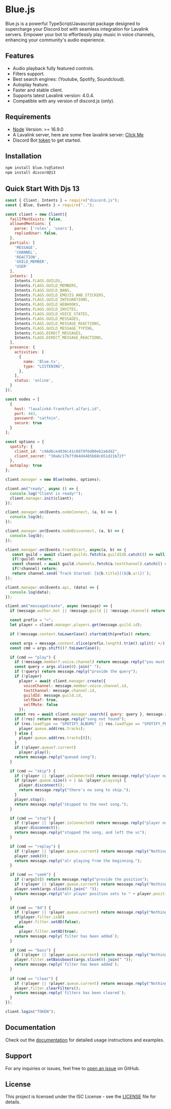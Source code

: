 # Blue.js

Blue.js is a powerful TypeScript/Javascript package designed to supercharge your Discord bot with seamless integration for Lavalink servers. Empower your bot to effortlessly play music in voice channels, enhancing your community's audio experience.

## Features

- Audio playback fully featured controls.
- Filters support.
- Best search engines: (Youtube, Spotify, Soundcloud).
- Autoplay feature.
- Faster and stable client.
- Supports latest Lavalink version: 4.0.4.
- Compatible with any version of discord.js (only).

## Requirements

- [Node](https://nodejs.org/en/download) Version: >= 16.9.0
- A Lavalink server, here are some free lavalink server: [Click Me](https://lavalink.darrennathanael.com/)
- Discord Bot [token](https://discord.com/developers/applications) to get started.

## Installation

```bash
npm install blue.ts@latest
npm install discord@13
```

## Quick Start With Djs 13

```javascript
const { Client, Intents } = require("discord.js");
const { Blue, Events } = require("..");

const client = new Client({
  failIfNotExists: false,
  allowedMentions: {
    parse: ['roles', 'users'],
    repliedUser: false,
  },
  partials: [
    'MESSAGE',
    'CHANNEL',
    'REACTION',
    'GUILD_MEMBER',
    'USER'
  ],
  intents: [
    Intents.FLAGS.GUILDS,
    Intents.FLAGS.GUILD_MEMBERS,
    Intents.FLAGS.GUILD_BANS,
    Intents.FLAGS.GUILD_EMOJIS_AND_STICKERS,
    Intents.FLAGS.GUILD_INTEGRATIONS,
    Intents.FLAGS.GUILD_WEBHOOKS,
    Intents.FLAGS.GUILD_INVITES,
    Intents.FLAGS.GUILD_VOICE_STATES,
    Intents.FLAGS.GUILD_MESSAGES,
    Intents.FLAGS.GUILD_MESSAGE_REACTIONS,
    Intents.FLAGS.GUILD_MESSAGE_TYPING,
    Intents.FLAGS.DIRECT_MESSAGES,
    Intents.FLAGS.DIRECT_MESSAGE_REACTIONS,
  ],
  presence: {
    activities: [
      {
        name: 'Blue.ts',
        type: "LISTENING",
      },
    ],
    status: 'online',
  }
});

const nodes = [
  {
    host: "lavalink4-frankfurt.alfari.id",
    port: 443,
    password: "catfein",
    secure: true
  }
];

const options = {
  spotify: {
    client_id: "c46d6ce4936c41c6979f6d00eb2a6dd2",
    client_secret: "30a6c17b7fd64d4485b68c651d21b72f"
  },
  autoplay: true
};

client.manager = new Blue(nodes, options);

client.on("ready", async () => {
  console.log("Client is ready!");
  client.manager.init(client);
});

client.manager.on(Events.nodeConnect, (a, b) => {
  console.log(b);
});

client.manager.on(Events.nodeDisconnect, (a, b) => {
  console.log(b);
});

client.manager.on(Events.trackStart, async(a, b) => {
   const guild = await client.guilds.fetch(a.guildId).catch(() => null);
   if(!guild) return;
   const channel = await guild.channels.fetch(a.textChannel).catch(() => null);
   if(!channel) return;
   return channel.send(`Track Started: [${b.title}](${b.uri})`);
});

client.manager.on(Events.api, (data) => {
  console.log(data);
});

client.on("messageCreate", async (message) => {
  if (message.author.bot || !message.guild || !message.channel) return;

  const prefix = ">";
  let player = client.manager.players.get(message.guild.id);

  if (!message.content.toLowerCase().startsWith(prefix)) return;

  const args = message.content.slice(prefix.length).trim().split(/ +/);
  const cmd = args.shift()?.toLowerCase();

  if (cmd == "play") {
    if (!message.member?.voice.channel) return message.reply("you must be in a voice channel");
    const query = args.slice(0).join(" ");
    if (!query) return message.reply("provide the query");
    if (!player)
      player = await client.manager.create({
        voiceChannel: message.member.voice.channel.id,
        textChannel: message.channel.id,
        guildId: message.guild.id,
        selfDeaf: true,
        selfMute: false
      });
    const res = await client.manager.search({ query: query }, message.author).catch(() => null);
    if (!res) return message.reply("song not found");
    if (res.loadType == "SPOTIFY_ALBUMS" || res.loadType == "SPOTIFY_PLAYLISTS") {
      player.queue.add(res.tracks);
    } else {
      player.queue.add(res.tracks[0]);
    }
    if (!player.queue?.current)
      player.play();
    return message.reply("queued song");
  }

  if (cmd == "skip") {
    if (!player || !player.isConnected) return message.reply("player not initialized yet.");
    if (player.queue.size() < 1 && !player.playing) {
      player.disconnect();
      return message.reply("there's no song to skip.");
    }
    player.stop();
    return message.reply("skipped to the next song.");
  }

  if (cmd == "stop") {
    if (!player || !player.isConnected) return message.reply("player not initialized yet.");
    player.disconnect();
    return message.reply("stopped the song, and left the vc");
  }

  if (cmd == "replay") {
    if (!player || !player.queue.current) return message.reply("Nothing playing rn.");
    player.seek(0);
    return message.reply("alr playing from the beginning.");
  }

  if (cmd == "seek") {
    if (!args[0]) return message.reply("provide the position");
    if (!player || !player.queue.current) return message.reply("Nothing playing rn.");
    player.seek(args.slice(0).join(" "));
    return message.reply("alr player position sets to " + player.position);
  }

  if (cmd == "8d") {
    if (!player || !player.queue.current) return message.reply("Nothing playing rn.");
    if(player.filter.is8D)
      player.filter.set8D(false);
    else
      player.filter.set8D(true);
    return message.reply(`filter has been added`);
  }

  if (cmd == "bass") {
    if (!player || !player.queue.current) return message.reply("Nothing playing rn.");
    player.filter.setBassboost(args.slice(0).join(" "));
    return message.reply(`filter has been added`);
  }
  
  if (cmd == "clear") {
    if (!player || !player.queue.current) return message.reply("Nothing playing rn.");
    player.filter.clearFilters();
    return message.reply(`filters has been cleared`);
  }
});

client.login("TOKEN");
```

## Documentation

Check out the [documentation](https://github.com/ftrapture/blue.ts/wiki) for detailed usage instructions and examples.

## Support

For any inquiries or issues, feel free to [open an issue](https://github.com/ftrapture/blue.ts/issues) on GitHub.

## License

This project is licensed under the ISC License - see the [LICENSE](LICENSE) file for details.
